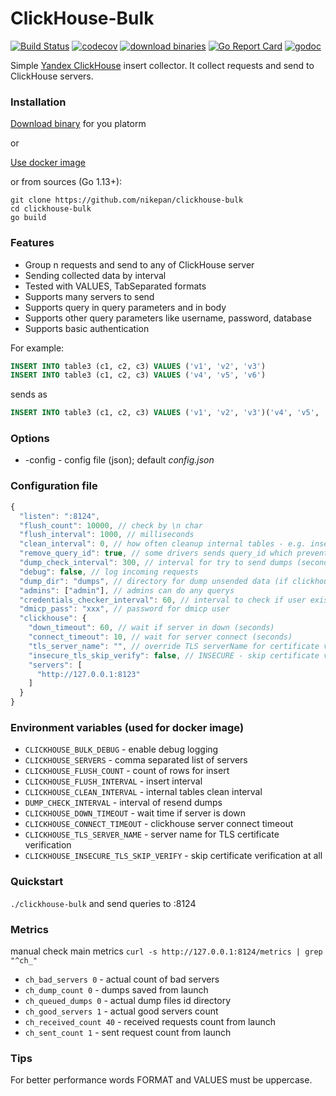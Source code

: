 # ClickHouse-Bulk

[![Build Status](https://travis-ci.org/nikepan/clickhouse-bulk.svg?branch=master)](https://travis-ci.org/nikepan/clickhouse-bulk)
[![codecov](https://codecov.io/gh/nikepan/clickhouse-bulk/branch/master/graph/badge.svg)](https://codecov.io/gh/nikepan/clickhouse-bulk)
[![download binaries](https://img.shields.io/badge/binaries-download-blue.svg)](https://github.com/nikepan/clickhouse-bulk/releases)
[![Go Report Card](https://goreportcard.com/badge/github.com/nikepan/clickhouse-bulk)](https://goreportcard.com/report/github.com/nikepan/clickhouse-bulk)
[![godoc](http://img.shields.io/badge/godoc-reference-blue.svg?style=flat)](https://godoc.org/github.com/nikepan/clickhouse-bulk)

Simple [Yandex ClickHouse](https://clickhouse.yandex/) insert collector. It collect requests and send to ClickHouse servers.


### Installation

[Download binary](https://github.com/nikepan/clickhouse-bulk/releases) for you platorm

or

[Use docker image](https://hub.docker.com/r/nikepan/clickhouse-bulk/)


or from sources (Go 1.13+):

```text
git clone https://github.com/nikepan/clickhouse-bulk
cd clickhouse-bulk
go build
```


### Features
- Group n requests and send to any of ClickHouse server
- Sending collected data by interval
- Tested with VALUES, TabSeparated formats
- Supports many servers to send
- Supports query in query parameters and in body
- Supports other query parameters like username, password, database
- Supports basic authentication


For example:
```sql
INSERT INTO table3 (c1, c2, c3) VALUES ('v1', 'v2', 'v3')
INSERT INTO table3 (c1, c2, c3) VALUES ('v4', 'v5', 'v6')
```
sends as
```sql
INSERT INTO table3 (c1, c2, c3) VALUES ('v1', 'v2', 'v3')('v4', 'v5', 'v6')
```


### Options
- -config - config file (json); default _config.json_


### Configuration file
```javascript
{
  "listen": ":8124",
  "flush_count": 10000, // check by \n char
  "flush_interval": 1000, // milliseconds
  "clean_interval": 0, // how often cleanup internal tables - e.g. inserts to different temporary tables, or as workaround for query_id etc. milliseconds
  "remove_query_id": true, // some drivers sends query_id which prevents inserts to be batched
  "dump_check_interval": 300, // interval for try to send dumps (seconds); -1 to disable
  "debug": false, // log incoming requests
  "dump_dir": "dumps", // directory for dump unsended data (if clickhouse errors)
  "admins": ["admin"], // admins can do any querys
  "credentials_checker_interval": 60, // interval to check if user exist in clickhouse (minutes)
  "dmicp_pass": "xxx", // password for dmicp user
  "clickhouse": {
    "down_timeout": 60, // wait if server in down (seconds)
    "connect_timeout": 10, // wait for server connect (seconds)
    "tls_server_name": "", // override TLS serverName for certificate verification (e.g. in cases you share same "cluster" certificate across multiple nodes)
    "insecure_tls_skip_verify": false, // INSECURE - skip certificate verification at all
    "servers": [
      "http://127.0.0.1:8123"
    ]
  }
}
```

### Environment variables (used for docker image)

* `CLICKHOUSE_BULK_DEBUG` - enable debug logging
* `CLICKHOUSE_SERVERS` - comma separated list of servers
* `CLICKHOUSE_FLUSH_COUNT` - count of rows for insert
* `CLICKHOUSE_FLUSH_INTERVAL` - insert interval
* `CLICKHOUSE_CLEAN_INTERVAL` - internal tables clean interval
* `DUMP_CHECK_INTERVAL` - interval of resend dumps  
* `CLICKHOUSE_DOWN_TIMEOUT` - wait time if server is down  
* `CLICKHOUSE_CONNECT_TIMEOUT` - clickhouse server connect timeout  
* `CLICKHOUSE_TLS_SERVER_NAME` - server name for TLS certificate verification
* `CLICKHOUSE_INSECURE_TLS_SKIP_VERIFY` - skip certificate verification at all

### Quickstart

`./clickhouse-bulk`
and send queries to :8124

### Metrics
manual check main metrics
`curl -s http://127.0.0.1:8124/metrics | grep "^ch_"`
* `ch_bad_servers 0` - actual count of bad servers
* `ch_dump_count 0` - dumps saved from launch
* `ch_queued_dumps 0` - actual dump files id directory
* `ch_good_servers 1` - actual good servers count
* `ch_received_count 40` - received requests count from launch
* `ch_sent_count 1` - sent request count from launch


### Tips

For better performance words FORMAT and VALUES must be uppercase.
